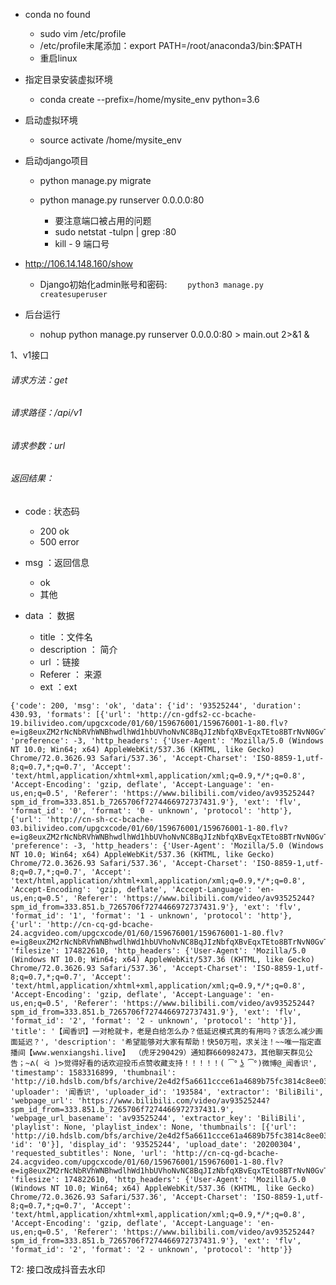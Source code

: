 * conda no found

  * sudo vim  /etc/profile
  * /etc/profile末尾添加：export PATH=/root/anaconda3/bin:$PATH
  * 重启linux

  

+ 指定目录安装虚拟环境	
  + conda create --prefix=/home/mysite_env  python=3.6

+ 启动虚拟环境
  + source activate /home/mysite_env



+ 启动django项目 

  + python manage.py migrate

  + python manage.py runserver  0.0.0.0:80

    + 要注意端口被占用的问题
    + sudo netstat -tulpn | grep :80
    + kill - 9 端口号



+ http://106.14.148.160/show
  + Django初始化admin账号和密码:
     ```	python3 manage.py createsuperuser```



+ 后台运行
  + nohup python  manage.py runserver 0.0.0.0:80 > main.out 2>&1 &



1、v1接口

###### 请求方法：get

###### 请求路径：/api/v1

###### 请求参数：url

###### 返回结果：



+ code : 状态码

  + 200 ok
  + 500 error

+ msg ：返回信息

  + ok
  + 其他

+ data ： 数据

  + title ：文件名
  + description ： 简介
  + url ：链接
  + Referer ： 来源
  + ext ：ext

  

```
{'code': 200, 'msg': 'ok', 'data': {'id': '93525244', 'duration': 430.93, 'formats': [{'url': 'http://cn-gdfs2-cc-bcache-19.bilivideo.com/upgcxcode/01/60/159676001/159676001-1-80.flv?e=ig8euxZM2rNcNbRVhWNBhwdlhWd1hbUVhoNvNC8BqJIzNbfqXBvEqxTEto8BTrNvN0GvT90W5JZMkX_YN0MvXg8gNEVEuxTEto8i8o859r1qXg8xNEVE5XREto8GuFGv2U7SuxI72X6fTr859r1qXg8gNEVE5XREto8z5JZC2X2gkX5L5F1eTX1jkXlsTXHeux_f2o859IB_&deadline=1583949831&gen=playurl&nbs=1&oi=1779340448&os=bcache&platform=pc&trid=5785dd6aecd3474a9d3731f9933ffa22&uipk=5&upsig=df74bf06317ff9823f5804ce03d578f5&uparams=e,deadline,gen,nbs,oi,os,platform,trid,uipk&mid=0&origin_cdn=ks3', 'preference': -3, 'http_headers': {'User-Agent': 'Mozilla/5.0 (Windows NT 10.0; Win64; x64) AppleWebKit/537.36 (KHTML, like Gecko) Chrome/72.0.3626.93 Safari/537.36', 'Accept-Charset': 'ISO-8859-1,utf-8;q=0.7,*;q=0.7', 'Accept': 'text/html,application/xhtml+xml,application/xml;q=0.9,*/*;q=0.8', 'Accept-Encoding': 'gzip, deflate', 'Accept-Language': 'en-us,en;q=0.5', 'Referer': 'https://www.bilibili.com/video/av93525244?spm_id_from=333.851.b_7265706f7274466972737431.9'}, 'ext': 'flv', 'format_id': '0', 'format': '0 - unknown', 'protocol': 'http'}, {'url': 'http://cn-sh-cc-bcache-03.bilivideo.com/upgcxcode/01/60/159676001/159676001-1-80.flv?e=ig8euxZM2rNcNbRVhWNBhwdlhWd1hbUVhoNvNC8BqJIzNbfqXBvEqxTEto8BTrNvN0GvT90W5JZMkX_YN0MvXg8gNEVEuxTEto8i8o859r1qXg8xNEVE5XREto8GuFGv2U7SuxI72X6fTr859r1qXg8gNEVE5XREto8z5JZC2X2gkX5L5F1eTX1jkXlsTXHeux_f2o859IB_&deadline=1583949831&gen=playurl&nbs=1&oi=1779340448&os=bcache&platform=pc&trid=5785dd6aecd3474a9d3731f9933ffa22&uipk=5&upsig=df74bf06317ff9823f5804ce03d578f5&uparams=e,deadline,gen,nbs,oi,os,platform,trid,uipk&mid=0&origin_cdn=ks3', 'preference': -3, 'http_headers': {'User-Agent': 'Mozilla/5.0 (Windows NT 10.0; Win64; x64) AppleWebKit/537.36 (KHTML, like Gecko) Chrome/72.0.3626.93 Safari/537.36', 'Accept-Charset': 'ISO-8859-1,utf-8;q=0.7,*;q=0.7', 'Accept': 'text/html,application/xhtml+xml,application/xml;q=0.9,*/*;q=0.8', 'Accept-Encoding': 'gzip, deflate', 'Accept-Language': 'en-us,en;q=0.5', 'Referer': 'https://www.bilibili.com/video/av93525244?spm_id_from=333.851.b_7265706f7274466972737431.9'}, 'ext': 'flv', 'format_id': '1', 'format': '1 - unknown', 'protocol': 'http'}, {'url': 'http://cn-cq-gd-bcache-24.acgvideo.com/upgcxcode/01/60/159676001/159676001-1-80.flv?e=ig8euxZM2rNcNbRVhWNBhwdlhWd1hbUVhoNvNC8BqJIzNbfqXBvEqxTEto8BTrNvN0GvT90W5JZMkX_YN0MvXg8gNEVEuxTEto8i8o859r1qXg8xNEVE5XREto8GuFGv2U7SuxI72X6fTr859r1qXg8gNEVE5XREto8z5JZC2X2gkX5L5F1eTX1jkXlsTXHeux_f2o859IB_&deadline=1583949831&gen=playurl&nbs=1&oi=1779340448&os=bcache&platform=pc&trid=5785dd6aecd3474a9d3731f9933ffa22&uipk=5&upsig=df74bf06317ff9823f5804ce03d578f5&uparams=e,deadline,gen,nbs,oi,os,platform,trid,uipk&mid=0&origin_cdn=ks3', 'filesize': 174822610, 'http_headers': {'User-Agent': 'Mozilla/5.0 (Windows NT 10.0; Win64; x64) AppleWebKit/537.36 (KHTML, like Gecko) Chrome/72.0.3626.93 Safari/537.36', 'Accept-Charset': 'ISO-8859-1,utf-8;q=0.7,*;q=0.7', 'Accept': 'text/html,application/xhtml+xml,application/xml;q=0.9,*/*;q=0.8', 'Accept-Encoding': 'gzip, deflate', 'Accept-Language': 'en-us,en;q=0.5', 'Referer': 'https://www.bilibili.com/video/av93525244?spm_id_from=333.851.b_7265706f7274466972737431.9'}, 'ext': 'flv', 'format_id': '2', 'format': '2 - unknown', 'protocol': 'http'}], 'title': '【闻香识】一对枪就卡，老是白给怎么办？低延迟模式真的有用吗？该怎么减少画面延迟？', 'description': '希望能够对大家有帮助！快50万啦，求关注！~~唯一指定直播间【www.wenxiangshi.live】 （虎牙290429）通知群660982473，其他聊天群见公告；~ᕕ( ᐛ )ᕗ觉得好看的话欢迎投币点赞收藏支持！！！！！( ͡° ͜ʖ ͡°)微博@_闻香识', 'timestamp': 1583316899, 'thumbnail': 'http://i0.hdslb.com/bfs/archive/2e4d2f5a6611ccce61a4689b75fc3814c8ee035d.jpg', 'uploader': '闻香识', 'uploader_id': '193584', 'extractor': 'BiliBili', 'webpage_url': 'https://www.bilibili.com/video/av93525244?spm_id_from=333.851.b_7265706f7274466972737431.9', 'webpage_url_basename': 'av93525244', 'extractor_key': 'BiliBili', 'playlist': None, 'playlist_index': None, 'thumbnails': [{'url': 'http://i0.hdslb.com/bfs/archive/2e4d2f5a6611ccce61a4689b75fc3814c8ee035d.jpg', 'id': '0'}], 'display_id': '93525244', 'upload_date': '20200304', 'requested_subtitles': None, 'url': 'http://cn-cq-gd-bcache-24.acgvideo.com/upgcxcode/01/60/159676001/159676001-1-80.flv?e=ig8euxZM2rNcNbRVhWNBhwdlhWd1hbUVhoNvNC8BqJIzNbfqXBvEqxTEto8BTrNvN0GvT90W5JZMkX_YN0MvXg8gNEVEuxTEto8i8o859r1qXg8xNEVE5XREto8GuFGv2U7SuxI72X6fTr859r1qXg8gNEVE5XREto8z5JZC2X2gkX5L5F1eTX1jkXlsTXHeux_f2o859IB_&deadline=1583949831&gen=playurl&nbs=1&oi=1779340448&os=bcache&platform=pc&trid=5785dd6aecd3474a9d3731f9933ffa22&uipk=5&upsig=df74bf06317ff9823f5804ce03d578f5&uparams=e,deadline,gen,nbs,oi,os,platform,trid,uipk&mid=0&origin_cdn=ks3', 'filesize': 174822610, 'http_headers': {'User-Agent': 'Mozilla/5.0 (Windows NT 10.0; Win64; x64) AppleWebKit/537.36 (KHTML, like Gecko) Chrome/72.0.3626.93 Safari/537.36', 'Accept-Charset': 'ISO-8859-1,utf-8;q=0.7,*;q=0.7', 'Accept': 'text/html,application/xhtml+xml,application/xml;q=0.9,*/*;q=0.8', 'Accept-Encoding': 'gzip, deflate', 'Accept-Language': 'en-us,en;q=0.5', 'Referer': 'https://www.bilibili.com/video/av93525244?spm_id_from=333.851.b_7265706f7274466972737431.9'}, 'ext': 'flv', 'format_id': '2', 'format': '2 - unknown', 'protocol': 'http'}}
```


T2: 接口改成抖音去水印

